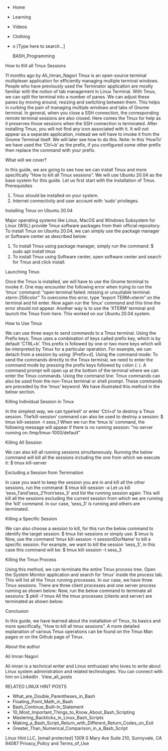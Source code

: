 





















































* Home
* Learning
* Videos
* Clothing
*
  o [Type here to search...]


   BASH_Programming


How to Kill all Tmux Sessions

11 months ago
by Ali_Imran_Nagori
Tmux is an open-source terminal multiplexer application for efficiently
managing multiple terminal windows. People who have previously used the
Terminator application are mostly familiar with the notion of tab management in
Linux Terminal. With Tmux, we can split the terminal into a number of panes. We
can adjust these panes by moving around, resizing and switching between them.
This helps in curbing the pain of managing multiple windows and tabs of Gnome
terminal.
In general, when you close a SSH connection, the corresponding remote terminal
sessions are also closed. Here comes the Tmux for help as it preserves those
sessions when the SSH connection is terminated.
After installing Tmux, you will not find any icon associated with it. It will
not appear as a separate application, instead we will have to invoke it from
the Gnome Terminal itself. We will later see how to do this.
Note: In this ‘HowTo’ we have used the ‘Ctrl+b’ as the prefix, if you
configured some other prefix then replace the command with your prefix.

What will we cover?

In this guide, we are going to see how we can install Tmux and more
specifically “How to kill all Tmux sessions”. We will use Ubuntu 20.04 as the
base system for this guide. Let us first start with the installation of Tmux.
Prerequisites
1. Tmux should be installed on your system.
2. Internet connectivity and user account with ‘sudo’ privileges.

Installing Tmux on Ubuntu 20.04

Major operating systems like Linux, MacOS and Windows Subsystem for Linux (WSL)
provide Tmux software packages from their official repository. To install Tmux
on Ubuntu 20.04, we can simply use the package manager or Software center as
described below:
1. To install Tmux using package manager, simply run the command:
$ sudo apt install tmux
2. To install Tmux using Software center, open software center and search for
Tmux and click install.

Launching Tmux

Once the Tmux is installed, we will have to use the Gnome terminal to invoke
it. One may encounter the following error when trying to run the ‘tmux’
command:
“open terminal failed: missing or unsuitable terminal: xterm-256color”
To overcome this error, type “export TERM=xterm” on the terminal and hit enter.
Now again run the ‘tmux’ command and this time the error should not appear.
Another way is to use the ‘XTERM’ terminal and launch the Tmux from here. This
worked on our Ubuntu 20.04 system.

How to Use Tmux

We can use three ways to send commands to a Tmux terminal.
Using the Prefix keys: Tmux uses a combination of keys called prefix key, which
is by default ‘CTRL+b’. This prefix is followed by one or two more keys which
will be interpreted by Tmux for a particular operation. For example, we can
detach from a session by using: [Prefix+d].
Using the command mode: To send the commands directly to the Tmux terminal, we
need to enter the command mode by pressing the prefix keys followed by colon (:
). A command prompt will open up at the bottom of the terminal where we can
enter the Tmux commands.
Using the command line: Tmux commands can also be used from the non-Tmux
terminal or shell prompt. These commands are preceded by the ‘tmux’ keyword. We
have illustrated this method in the below section.

Killing Individual Session in Tmux

In the simplest way, we can type‘exit’ or enter ‘Ctrl+d’ to destroy a Tmux
session. The‘kill-session’ command can also be used to destroy a session:
$ tmux kill-session -t sess_1
When we run the ‘tmux ls’ command, the following message will appear if there
is no running session:
“no server running on /tmp/tmux-1000/default”

Killing All Session

We can also kill all running sessions simultaneously. Running the below command
will kill all the sessions including the one from which we execute it:
$ tmux kill-server

Excluding a Session from Termination

In case you want to keep the session you are in and kill all the other
sessions, run the command:
$ tmux kill-session -a
Let us kill ‘sess_1’and‘sess_2’from‘sess_3’ and list the running session again:
This will kill all the sessions excluding the current session from which we are
running the ‘kill’ command. In our case, ‘sess_3’ is running and others are
terminated.

Killing a Specific Session

We can also choose a session to kill, for this run the below command to
identify the target session:
$ tmux list-sessions
or simply use:
$ tmux ls
Now, use the command ‘tmux kill-session -t sessionIDorName’ to kill a specific
session. For example, we want to kill the session ‘sess_3’, in this case this
command will be:
$ tmux kill-session -t sess_3

Killing the Tmux Process

Using this method, we can terminate the entire Tmux process tree. Open the
System Monitor application and search for ‘tmux’ inside the process tab. This
will list all the Tmux running processes. In our case, we have three Tmux
sessions. There are three client processes and one server process running as
shown below:
Now, run the below command to terminate all sessions:
$ pkill -f tmux
All the tmux processes (clients and server) are terminated as shown below:

Conclusion

In this guide, we have learned about the installation of Tmux, its basics and
more specifically, “How to kill all tmux sessions”. A more detailed explanation
of various Tmux operations can be found on the Tmux Man pages or on the Github
page of Tmux.


About the author


Ali Imran Nagori

Ali imran is a technical writer and Linux enthusiast who loves to write about
Linux system administration and related technologies. You can connect with him
on LinkedIn
.
View_all_posts

RELATED LINUX HINT POSTS


* What_are_Double_Parentheses_in_Bash
* Floating_Point_Math_in_Bash
* Bash_Continue_Built-In_Statement
* 10_Most_Important_Things_to_Know_About_Bash_Scripting
* Mastering_Backticks_in_Linux_Bash_Scripts
* Making_a_Bash_Script_Return_with_Different_Return_Codes_on_Exit
* Greater_Than_Numerical_Comparison_in_a_Bash_Script

Linux Hint LLC, [email protected]
1309 S Mary Ave Suite 210, Sunnyvale, CA 94087
 Privacy_Policy and Terms_of_Use
